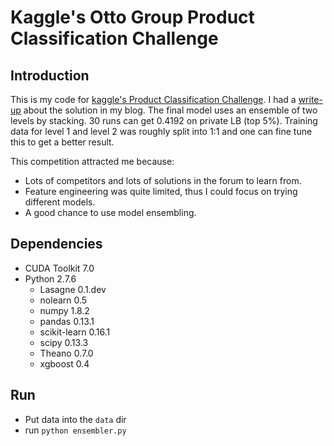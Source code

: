 # Kaggle's Otto Group Product Classification Challenge

## Introduction

This is my code for [kaggle's Product Classification Challenge][1]. I had a [write-up][2] about the solution in my blog. The final model uses an ensemble of two levels by stacking. 30 runs can get 0.4192 on private LB (top 5%). Training data for level 1 and level 2 was roughly split into 1:1 and one can fine tune this to get a better result.

This competition attracted me because:

* Lots of competitors and lots of solutions in the forum to learn from.
* Feature engineering was quite limited, thus I could focus on trying different models.
* A good chance to use model ensembling.

## Dependencies

* CUDA Toolkit 7.0
* Python 2.7.6
    * Lasagne 0.1.dev
    * nolearn 0.5
    * numpy 1.8.2
    * pandas 0.13.1
    * scikit-learn 0.16.1
    * scipy 0.13.3
    * Theano 0.7.0
    * xgboost 0.4

## Run

* Put data into the `data` dir
* run `python ensembler.py`

[1]: https://www.kaggle.com/c/otto-group-product-classification-challenge
[2]: http://jianghao.org/blog/20150803/otto-challenge.html
